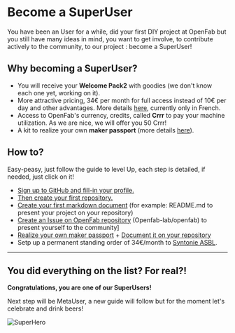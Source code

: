 # Become a SuperUser

You have been an User for a while, did your first DIY project at OpenFab but you still have many ideas in mind, 
you want to get involve, to contribute actively to the community, to our project : become a SuperUser!

## Why becoming a SuperUser?  

- You will receive your __Welcome Pack2__ with goodies (we don't know each one yet, working on it).  
- More attractive pricing, 34€ per month for full access instead of 10€ per day and other advantages. 
More details [here](https://github.com/openfab-lab/openfab/wiki/Tarifs-SuperUser), currently only in French.  
- Access to OpenFab's currency, credits, called __Crrr__ to pay your machine utilization. As we are nice, we will offer you 50 Crrr!
- A kit to realize your own __maker passport__ (more details [here](https://github.com/openfab-lab/passeportMaker#a-passport-for-the-maker-network)).  

## How to? 

Easy-peasy, just follow the guide to level Up, each step is detailed, if needed, just click on it!  

- [Sign up to GitHub and fill-in your profile.](profile-github.md)  
- [Then create your first repository.](create-repo.md)
- [Create your first markdown document](create-md.md) (for example: README.md to present your project on your repository)
- [Create an Issue on OpenFab repository](create-issue.md) (Openfab-lab/openfab) to present yourself to the community]
- [Realize your own maker passport](https://github.com/openfab-lab/passeportMaker#how-to-make-it) + [Document it on your repository](document-passport.md)
- Setp up a permanent standing order of 34€/month to [Syntonie ASBL](http://openfab.be/adhesion).

_________

## You did everything on the list? For real?!

**Congratulations, you are one of our SuperUsers!** 


Next step will be MetaUser, a new guide will follow but for the moment let's celebrate and drink beers!

![SuperHero](http://static2.fjcdn.com/comments/I+prefer+to+appreciate+that+these+were+my+childhoods+moral+_ec9c5943e0825bab520da5ebbc951a15.jpg)
